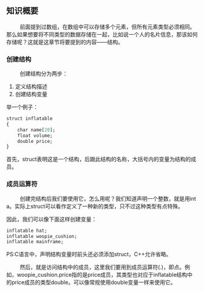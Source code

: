 ## 知识概要

&nbsp;&nbsp;&nbsp;&nbsp;&nbsp;&nbsp;&nbsp;&nbsp;
前面提到过数组，在数组中可以存储多个元素，但所有元素类型必须相同。那么如果想要将不同类型的数据存储在一起，比如说一个人的名片信息，那该如何存储呢？这就是这章节将要提到的内容——结构。

### 创建结构

&nbsp;&nbsp;&nbsp;&nbsp;&nbsp;&nbsp;&nbsp;&nbsp;
创建结构分为两步：

1. 定义结构描述
2. 创建结构变量

举一个例子：

```r
struct inflatable
{
	char name[20];
	float volume;
	double price;
}
```

首先，struct表明这是一个结构，后跟此结构的名称，大括号内的变量为结构的成员。

### 成员运算符

&nbsp;&nbsp;&nbsp;&nbsp;&nbsp;&nbsp;&nbsp;&nbsp;
创建完结构后我们要使用它，怎么用呢？我们知道声明一个整数，就是用int a。实际上struct可以看作定义了一种新的类型，只不过这种类型有点特殊。

因此，我们可以像下面这样创建变量：

```r
inflatable hat;
inflatable woopie_cushion;
inflatable mainframe;
```

PS:C语言中，声明结构变量时前头还必须添加struct，C++允许省略。

&nbsp;&nbsp;&nbsp;&nbsp;&nbsp;&nbsp;&nbsp;&nbsp;
然后，就是访问结构中的成员，这里我们要用到成员运算符(.)，即点。例如，woopie_cushion.price指的是price成员，其类型也对应于inflatable结构中的price成员的类型double。可以像常规使用double变量一样来使用它。

